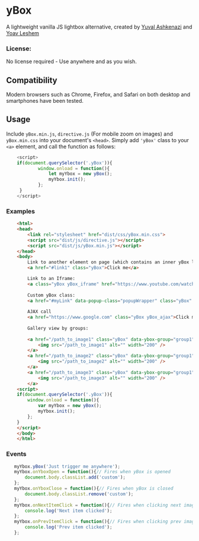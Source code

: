 # yBox
A lightweight vanilla JS lightbox alternative, created by [Yuval Ashkenazi](https://github.com/yuval123123) and [Yoav Leshem](https://github.com/Leshemiko) 
### License: 
No license required - Use anywhere and as you wish.
## Compatibility
Modern browsers such as Chrome, Firefox, and Safari on both desktop and smartphones have been tested.
## Usage
Include `yBox.min.js`, `directive.js` (For mobile zoom on images) and `yBox.min.css` into your document's `<head>`.
Simply add `'yBox'` class to your `<a>` element,
and call the function as follows:
```javascript
    <script>
    if(document.querySelector('.yBox')){
            window.onload = function(){
                let myYbox = new yBox();
                myYbox.init();
            };
     }
    </script>
```
### Examples
```html 
    <html>
    <head>
        <link rel="stylesheet" href="dist/css/yBox.min.css">
        <script src="dist/js/directive.js"></script>
        <script src="dist/js/yBox.min.js"></script>
    </head>
    <body>
        Link to another element on page (which contains an inner yBox link):
        <a href="#link1" class="yBox">Click me</a> 

        Link to an Iframe:
        <a class="yBox yBox_iframe" href="https://www.youtube.com/watch?v=eEMpCcLm6NI&list=RDeEMpCcLm6NI&start_radio=1"></a>
        
        Custom yBox class:
        <a href="#myLink" data-popup-class="popupWrapper" class="yBox" >Click me</a>
        
        AJAX call 
        <a href="https://www.google.com" class="yBox yBox_ajax">Click me</a>
        
        Gallery view by groups: 
        
        <a href="/path_to_image1" class="yBox" data-ybox-group="group1">
            <img src="/path_to_image1" alt="" width="200" />
        </a>
        <a href="/path_to_image2" class="yBox" data-ybox-group="group1">
            <img src="/path_to_image2" alt="" width="200" />
        </a>
        <a href="/path_to_image3" class="yBox" data-ybox-group="group1">
            <img src="/path_to_image3" alt="" width="200" />
        </a>
    <script>
    if(document.querySelector('.yBox')){
        window.onload = function(){
            var myYbox = new yBox();
            myYbox.init();
        };
    }
    </script>
    </body>
    </html>
```

### Events

 ```javascript
    myYbox.yBox('Just trigger me anywhere');
    myYbox.onYboxOpen = function(){// Fires when yBox is opened
        document.body.classList.add('custom');
    };
    myYbox.onYboxClose = function(){// Fires when yBox is closed
        document.body.classList.remove('custom');
    };
    myYbox.onNextItemClick = function(){// Fires when clicking next image button on a group gallery
        console.log('Next item clicked');
    };
    myYbox.onPrevItemClick = function(){// Fires when clicking prev image button on a group gallery
        console.log('Prev item clicked');
    };
 ```
